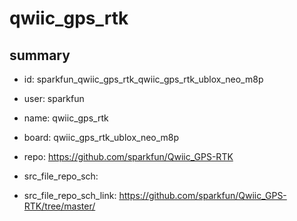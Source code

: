 # qwiic_gps_rtk
 
## summary 
* id: sparkfun_qwiic_gps_rtk_qwiic_gps_rtk_ublox_neo_m8p
* user: sparkfun
* name: qwiic_gps_rtk
* board: qwiic_gps_rtk_ublox_neo_m8p
* repo: https://github.com/sparkfun/Qwiic_GPS-RTK



* src_file_repo_sch: 
* src_file_repo_sch_link: https://github.com/sparkfun/Qwiic_GPS-RTK/tree/master/






